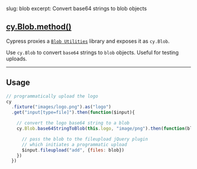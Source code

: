 slug: blob
excerpt: Convert base64 strings to blob objects

## [cy.Blob.method()](#usage)

Cypress proxies a [`Blob Utilities`](https://github.com/nolanlawson/blob-util) library and exposes it as `cy.Blob`.

Use `cy.Blob` to convert `base64` strings to `blob` objects. Useful for testing uploads.

***

## Usage

```javascript
// programmatically upload the logo
cy
  .fixture("images/logo.png").as("logo")
  .get("input[type=file]").then(function($input){

    // convert the logo base64 string to a blob
    cy.Blob.base64StringToBlob(this.logo, "image/png").then(function(blob){

      // pass the blob to the fileupload jQuery plugin
      // which initiates a programmatic upload
      $input.fileupload("add", {files: blob})
    })
  })
```